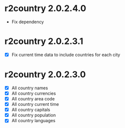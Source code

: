 # r2country 2.0.2.4.0

 - Fix dependency 
 
# r2country 2.0.2.3.1

 - [x] Fix current time data to include countries for each city
 
# r2country 2.0.2.3.0

 - [x] All country names
 - [x] All country currencies
 - [x] All country area code
 - [x] All country current time
 - [x] All country capitals
 - [x] All country population
 - [x] All country languages
